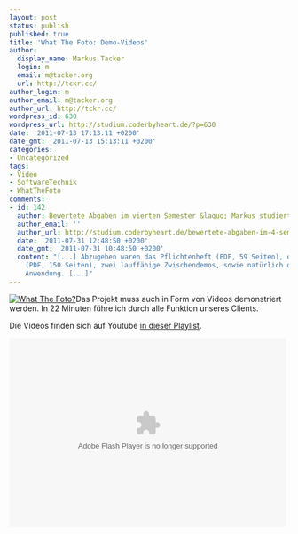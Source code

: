 ```yaml
---
layout: post
status: publish
published: true
title: 'What The Foto: Demo-Videos'
author:
  display_name: Markus Tacker
  login: m
  email: m@tacker.org
  url: http://tckr.cc/
author_login: m
author_email: m@tacker.org
author_url: http://tckr.cc/
wordpress_id: 630
wordpress_url: http://studium.coderbyheart.de/?p=630
date: '2011-07-13 17:13:11 +0200'
date_gmt: '2011-07-13 15:13:11 +0200'
categories:
- Uncategorized
tags:
- Video
- SoftwareTechnik
- WhatTheFoto
comments:
- id: 142
  author: Bewertete Abgaben im vierten Semester &laquo; Markus studiert!
  author_email: ''
  author_url: http://studium.coderbyheart.de/bewertete-abgaben-im-4-semester
  date: '2011-07-31 12:48:50 +0200'
  date_gmt: '2011-07-31 10:48:50 +0200'
  content: "[...] Abzugeben waren das Pflichtenheft (PDF, 59 Seiten), das Designdokument
    (PDF, 150 Seiten), zwei lauffähige Zwischendemos, sowie natürlich die fertige
    Anwendung. [...]"
---
```

<p><a href="http://www.flickr.com/photos/tacker/sets/72157626379556132/"><img class="alignright" src="http://farm6.static.flickr.com/5236/5814600568_a78deedb78_m.jpg" alt="What The Foto?" /></a>Das Projekt muss auch in Form von Videos demonstriert werden. In 22 Minuten führe ich durch alle Funktion unseres Clients.</p>
<p>Die Videos finden sich auf Youtube <a href="http://www.youtube.com/user/markustacker#p/c/C454412188B4972B">in dieser Playlist</a>.</p>
<p><object width="500" height="340"><param name="movie" value="http://www.youtube.com/p/C454412188B4972B?version=3&hl=de_DE&fs=1"></param><param name="allowFullScreen" value="true"></param><param name="allowscriptaccess" value="always"></param><embed src="http://www.youtube.com/p/C454412188B4972B?version=3&hl=de_DE&fs=1" type="application/x-shockwave-flash" width="500" height="340" allowscriptaccess="always" allowfullscreen="true"></embed></object></p>
